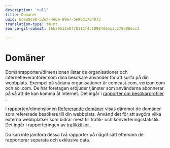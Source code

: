 ```yaml
---
description: 'null'
title: Domäner
uuid: 6c9a8c68-52ea-4e6e-89e7-be90d1754073
translation-type: tm+mt
source-git-commit: 16ba0b12e0f70112f4c10804d0a13c278388ecc2

---
```



# Domäner

Domänrapporten/dimensionen listar de organisationer och internetleverantörer som dina besökare använder för att surfa på din webbplats. Exempel på sådana organisationer är comcast.com, verizon.com och aol.com. De här företagen erbjuder tjänster som användarna abonnerar på så att de kan komma åt Internet. Det ingår i [rapporter om besökarprofiler](reports-visitor-profile.md) .

I rapporten/dimensionen [Refererande domäner](/help/components/c-variables/dimensionslist/reports-referring-domains.md) visas däremot de domäner som refererade besökare till din webbplats. Använd det för att avgöra vilka externa webbplatser som bidrar mest till trafik- och konverteringsstatistik. Det ingår i rapporteringen av [trafikkällor](reports-traffic-sources.md) .

Du kan inte jämföra dessa två rapporter på något sätt eftersom de rapporterar separata och exklusiva data.

